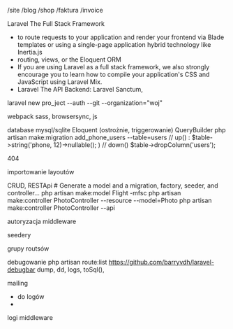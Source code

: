 /site
/blog
/shop
/faktura /invoice

Laravel The Full Stack Framework
- to route requests to your application and render your frontend via Blade templates or using a single-page application hybrid technology like Inertia.js
-  routing, views, or the Eloquent ORM
- If you are using Laravel as a full stack framework, we also strongly encourage you to learn how to compile your application's CSS and JavaScript using Laravel Mix.
- Laravel The API Backend: Laravel Sanctum, 


laravel new pro_ject --auth --git  --organization="woj"


webpack
    sass, browsersync, js

database
    mysql/sqlite
    Eloquent (ostrożnie,  triggerowanie)
    QueryBuilder
    php artisan make:migration add_phone_users --table=users // up() :  $table->string('phone, 12)->nullable(); ) // down() $table->dropColumn('users');


404

importowanie layoutów

CRUD, RESTApi
    # Generate a model and a migration, factory, seeder, and controller...
    php artisan make:model Flight -mfsc
    php artisan make:controller PhotoController --resource  --model=Photo
    php artisan make:controller PhotoController --api


autoryzacja
    middleware

seedery

grupy routsów

debugowanie
    php artisan route:list
    https://github.com/barryvdh/laravel-debugbar
    dump, dd, logs, toSql(), 

mailing
- do logów
- 



logi
    middleware

